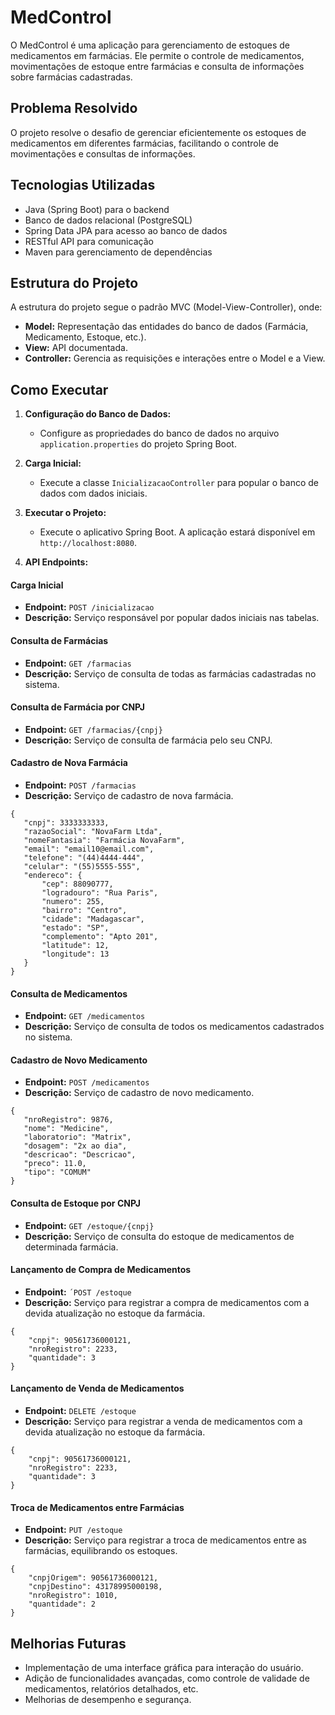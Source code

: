 # MedControl

O MedControl é uma aplicação para gerenciamento de estoques de medicamentos em farmácias. Ele permite o controle de medicamentos, movimentações de estoque entre farmácias e consulta de informações sobre farmácias cadastradas.

## Problema Resolvido

O projeto resolve o desafio de gerenciar eficientemente os estoques de medicamentos em diferentes farmácias, facilitando o controle de movimentações e consultas de informações.

## Tecnologias Utilizadas

- Java (Spring Boot) para o backend
- Banco de dados relacional (PostgreSQL)
- Spring Data JPA para acesso ao banco de dados
- RESTful API para comunicação
- Maven para gerenciamento de dependências

## Estrutura do Projeto

A estrutura do projeto segue o padrão MVC (Model-View-Controller), onde:
- **Model:** Representação das entidades do banco de dados (Farmácia, Medicamento, Estoque, etc.).
- **View:** API documentada.
- **Controller:** Gerencia as requisições e interações entre o Model e a View.

## Como Executar

1. **Configuração do Banco de Dados:**
   - Configure as propriedades do banco de dados no arquivo `application.properties` do projeto Spring Boot.

2. **Carga Inicial:**
   - Execute a classe `InicializacaoController` para popular o banco de dados com dados iniciais.

3. **Executar o Projeto:**
   - Execute o aplicativo Spring Boot. A aplicação estará disponível em `http://localhost:8080`.

4. **API Endpoints:**
   

#### Carga Inicial
- **Endpoint:** `POST /inicializacao`
- **Descrição:** Serviço responsável por popular dados iniciais nas tabelas.

#### Consulta de Farmácias
- **Endpoint:** `GET /farmacias`
- **Descrição:** Serviço de consulta de todas as farmácias cadastradas no sistema.

#### Consulta de Farmácia por CNPJ
- **Endpoint:** `GET /farmacias/{cnpj}`
- **Descrição:** Serviço de consulta de farmácia pelo seu CNPJ.

#### Cadastro de Nova Farmácia
- **Endpoint:** `POST /farmacias`
- **Descrição:** Serviço de cadastro de nova farmácia.

```
{
   "cnpj": 3333333333,
   "razaoSocial": "NovaFarm Ltda",
   "nomeFantasia": "Farmácia NovaFarm",
   "email": "email10@email.com",
   "telefone": "(44)4444-444",
   "celular": "(55)5555-555",
   "endereco": {
       "cep": 88090777,
       "logradouro": "Rua Paris",
       "numero": 255,
       "bairro": "Centro",
       "cidade": "Madagascar",
       "estado": "SP",
       "complemento": "Apto 201",
       "latitude": 12,
       "longitude": 13
   }
}
```

#### Consulta de Medicamentos
- **Endpoint:** `GET /medicamentos`
- **Descrição:** Serviço de consulta de todos os medicamentos cadastrados no sistema.

#### Cadastro de Novo Medicamento
- **Endpoint:** `POST /medicamentos`
- **Descrição:** Serviço de cadastro de novo medicamento.

```
{
   "nroRegistro": 9876,
   "nome": "Medicine",
   "laboratorio": "Matrix",
   "dosagem": "2x ao dia",
   "descricao": "Descricao",
   "preco": 11.0,
   "tipo": "COMUM"
}
```

#### Consulta de Estoque por CNPJ
- **Endpoint:** `GET /estoque/{cnpj}`
- **Descrição:** Serviço de consulta do estoque de medicamentos de determinada farmácia.

#### Lançamento de Compra de Medicamentos
- **Endpoint:** `´POST /estoque`
- **Descrição:** Serviço para registrar a compra de medicamentos com a devida atualização no estoque da farmácia.

```
{
	"cnpj": 90561736000121,
	"nroRegistro": 2233,
	"quantidade": 3
}
```

#### Lançamento de Venda de Medicamentos
- **Endpoint:** `DELETE /estoque`
- **Descrição:** Serviço para registrar a venda de medicamentos com a devida atualização no estoque da farmácia.

```
{
	"cnpj": 90561736000121,
	"nroRegistro": 2233,
	"quantidade": 3
}
```

#### Troca de Medicamentos entre Farmácias
- **Endpoint:** `PUT /estoque`
- **Descrição:** Serviço para registrar a troca de medicamentos entre as farmácias, equilibrando os estoques.

```
{
	"cnpjOrigem": 90561736000121,
	"cnpjDestino": 43178995000198,
	"nroRegistro": 1010,
	"quantidade": 2
}
```

## Melhorias Futuras

- Implementação de uma interface gráfica para interação do usuário.
- Adição de funcionalidades avançadas, como controle de validade de medicamentos, relatórios detalhados, etc.
- Melhorias de desempenho e segurança.
